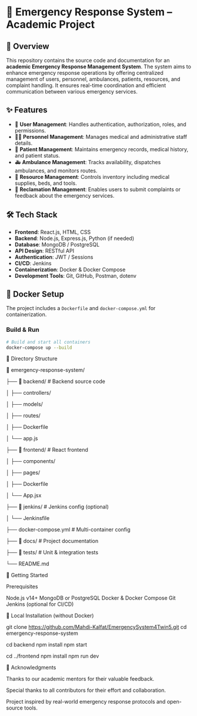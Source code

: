 # 🚨 Emergency Response System – Academic Project

## 📘 Overview

This repository contains the source code and documentation for an **academic Emergency Response Management System**. The system aims to enhance emergency response operations by offering centralized management of users, personnel, ambulances, patients, resources, and complaint handling. It ensures real-time coordination and efficient communication between various emergency services.

## ✨ Features

- 🔐 **User Management**: Handles authentication, authorization, roles, and permissions.
- 👨‍⚕️ **Personnel Management**: Manages medical and administrative staff details.
- 🏥 **Patient Management**: Maintains emergency records, medical history, and patient status.
- 🚑 **Ambulance Management**: Tracks availability, dispatches ambulances, and monitors routes.
- 🧰 **Resource Management**: Controls inventory including medical supplies, beds, and tools.
- 📝 **Reclamation Management**: Enables users to submit complaints or feedback about the emergency services.

## 🛠 Tech Stack

- **Frontend**: React.js, HTML, CSS
- **Backend**: Node.js, Express.js, Python (if needed)
- **Database**: MongoDB / PostgreSQL
- **API Design**: RESTful API
- **Authentication**: JWT / Sessions
- **CI/CD**: Jenkins
- **Containerization**: Docker & Docker Compose
- **Development Tools**: Git, GitHub, Postman, dotenv

## 🐳 Docker Setup

The project includes a `Dockerfile` and `docker-compose.yml` for containerization.

### Build & Run

```bash
# Build and start all containers
docker-compose up --build
```
📁 Directory Structure

📂 emergency-response-system/

├── 📁 backend/              # Backend source code

│   ├── controllers/

│   ├── models/

│   ├── routes/

│   ├── Dockerfile

│   └── app.js

├── 📁 frontend/             # React frontend

│   ├── components/

│   ├── pages/

│   ├── Dockerfile

│   └── App.jsx

├── 📁 jenkins/              # Jenkins config (optional)

│   └── Jenkinsfile

├── docker-compose.yml      # Multi-container config

├── 📁 docs/                 # Project documentation

├── 📁 tests/                # Unit & integration tests

└── README.md

🚀 Getting Started

Prerequisites

Node.js v14+
MongoDB or PostgreSQL
Docker & Docker Compose
Git
Jenkins (optional for CI/CD)

🚀 Local Installation (without Docker)

git clone https://github.com/Mahdi-Kalfat/EmergencySystem4Twin5.git
cd emergency-response-system

cd backend
npm install
npm start

cd ../frontend
npm install
npm run dev

🙏 Acknowledgments

Thanks to our academic mentors for their valuable feedback.

Special thanks to all contributors for their effort and collaboration.

Project inspired by real-world emergency response protocols and open-source tools.
